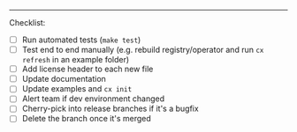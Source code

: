 ---
Checklist:
- [ ] Run automated tests (`make test`)
- [ ] Test end to end manually (e.g. rebuild registry/operator and run `cx refresh` in an example folder)
- [ ] Add license header to each new file
- [ ] Update documentation
- [ ] Update examples and `cx init`
- [ ] Alert team if dev environment changed
- [ ] Cherry-pick into release branches if it's a bugfix
- [ ] Delete the branch once it's merged
